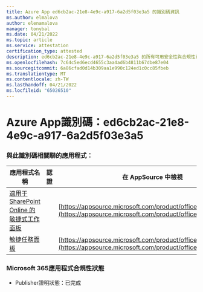 ```yaml
---
title: Azure App ed6cb2ac-21e8-4e9c-a917-6a2d5f03e3a5 的識別碼資訊
ms.author: elmalova
author: elenamalova
manager: tonybal
ms.date: 04/21/2022
ms.topic: article
ms.service: attestation
certification_type: attested
description: ed6cb2ac-21e8-4e9c-a917-6a2d5f03e3a5 的所有可用安全性與合規性資訊。
ms.openlocfilehash: 7c64c5ed6ecd4655c3aa4ad6b4811b67dbe87e04
ms.sourcegitcommit: 6a86cfad0d14b309aa1e990c124ed1c0cc85fbeb
ms.translationtype: MT
ms.contentlocale: zh-TW
ms.lasthandoff: 04/21/2022
ms.locfileid: "65026510"
---
```

# <a name="azure-app-id-ed6cb2ac-21e8-4e9c-a917-6a2d5f03e3a5"></a>Azure App識別碼：ed6cb2ac-21e8-4e9c-a917-6a2d5f03e3a5


### <a name="apps-associated-with-this-id"></a>與此識別碼相關聯的應用程式：
| **應用程式名稱** | **認證** | **在 AppSource 中檢視** |
|--------------|---------------|-----------------------|
| [適用于 SharePoint Online 的敏捷式工作面板](../forward/WA200002087.md) |  | [https://appsource.microsoft.com/product/office/WA200002087](https://appsource.microsoft.com/product/office/WA200002087) |
| [敏捷任務面板](../forward/WA200002162.md) |  | [https://appsource.microsoft.com/product/office/WA200002162](https://appsource.microsoft.com/product/office/WA200002162) |

### <a name="microsoft-365-app-compliance-status"></a>Microsoft 365應用程式合規性狀態
- Publisher證明狀態：已完成

